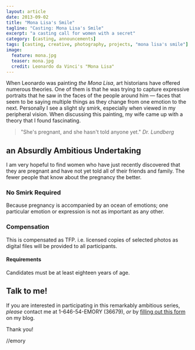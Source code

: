 ```yaml
---
layout: article
date: 2013-09-02
title: "Mona Lisa's Smile"
tagline: "Casting: Mona Lisa's Smile"
excerpt: "a casting call for women with a secret"
category: [casting, announcements]
tags: [casting, creative, photography, projects, "mona lisa's smile"]
image:
  feature: mona.jpg
  teaser: mona.jpg
  credit: Leonardo da Vinci's "Mona Lisa"
---
```


When Leonardo was painting *the Mona Lisa*, art historians have offered numerous theories. One of them is that he was trying to capture expressive portraits that he saw in the faces of the people around him — faces that seem to be saying multiple things as they change from one emotion to the next. Personally I see a slight sly smirk, especially when viewed in my peripheral vision. When discussing this painting, my wife came up with a theory that I found fascinating.

> "She's pregnant, and she hasn't told anyone yet." <cite>Dr. Lundberg</cite>


## an Absurdly Ambitious Undertaking

I am very hopeful to find women who have just recently discovered that they are pregnant and have not yet told all of their friends and family. The fewer people that know about the pregnancy the better.

### No Smirk Required

Because pregnancy is accompanied by an ocean of emotions; one particular emotion or expression is not as important as any other.

### Compensation 

This is compensated as TFP. i.e. licensed copies of selected photos as digital files will be provided to all participants. 

#### Requirements

Candidates must be at least eighteen years of age.

## Talk to me!

If you are interested in participating in this remarkably ambitious series, *please* contact me at 1-646-54-EMORY (36679), *or* by [filling out this form](http://kvet.ch/contact/) on my blog.

Thank you!

//emory


